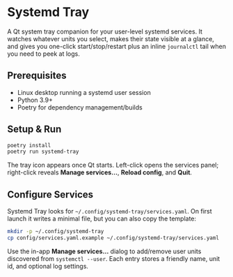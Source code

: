 # Systemd Tray

A Qt system tray companion for your user-level systemd services. It watches whatever units you select, makes their state visible at a glance, and gives you one-click start/stop/restart plus an inline `journalctl` tail when you need to peek at logs.

## Prerequisites
- Linux desktop running a systemd user session
- Python 3.9+
- Poetry for dependency management/builds

## Setup & Run
```bash
poetry install
poetry run systemd-tray
```

The tray icon appears once Qt starts. Left-click opens the services panel; right-click reveals **Manage services…**, **Reload config**, and **Quit**.

## Configure Services
Systemd Tray looks for `~/.config/systemd-tray/services.yaml`. On first launch it writes a minimal file, but you can also copy the template:

```bash
mkdir -p ~/.config/systemd-tray
cp config/services.yaml.example ~/.config/systemd-tray/services.yaml
```

Use the in-app **Manage services…** dialog to add/remove user units discovered from `systemctl --user`. Each entry stores a friendly name, unit id, and optional log settings.
